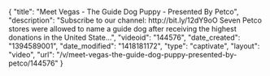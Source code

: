 {
    "title": "Meet Vegas - The Guide Dog Puppy - Presented By Petco",
    "description": "Subscribe to our channel: http:\/\/bit.ly\/12dY9oO Seven Petco stores were allowed to name a guide dog after receiving the highest donations in the United State...",
    "videoid": "144576",
    "date_created": "1394589001",
    "date_modified": "1418181172",
    "type": "captivate",
    "layout": "video",
    "url": "\/v\/meet-vegas-the-guide-dog-puppy-presented-by-petco\/144576"
}